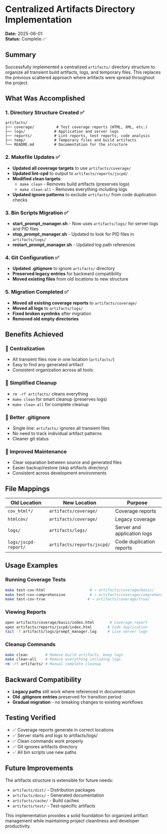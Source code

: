 # Centralized Artifacts Directory Implementation

**Date:** 2025-06-01  
**Status:** Complete ✅

## Summary

Successfully implemented a centralized `artifacts/` directory structure to organize all transient build artifacts, logs, and temporary files. This replaces the previous scattered approach where artifacts were spread throughout the project.

## What Was Accomplished

### 1. Directory Structure Created ✅
```
artifacts/
├── coverage/          # Test coverage reports (HTML, XML, etc.)
├── logs/             # Application and server logs
├── reports/          # Lint reports, test reports, code analysis
├── temp/             # Temporary files and build artifacts
└── README.md         # Documentation for the structure
```

### 2. Makefile Updates ✅
- **Updated all coverage targets** to use `artifacts/coverage/`
- **Updated lint-cpd** to output to `artifacts/reports/jscpd/`
- **Modified clean targets**: 
  - `make clean` - Removes build artifacts (preserves logs)
  - `make clean-all` - Removes everything including logs
- **Updated ignore patterns** to exclude `artifacts/` from code duplication checks

### 3. Bin Scripts Migration ✅
- **start_prompt_manager.sh** - Now uses `artifacts/logs/` for server logs and PID files
- **stop_prompt_manager.sh** - Updated to look for PID files in `artifacts/logs/`
- **restart_prompt_manager.sh** - Updated log path references

### 4. Git Configuration ✅
- **Updated .gitignore** to ignore `artifacts/` directory
- **Preserved legacy entries** for backward compatibility
- **Moved existing files** from old locations to new structure

### 5. Migration Completed ✅
- **Moved all existing coverage reports** to `artifacts/coverage/`
- **Moved all logs** to `artifacts/logs/`
- **Fixed broken symlinks** after migration
- **Removed old empty directories**

## Benefits Achieved

### 🎯 **Centralization**
- All transient files now in one location (`artifacts/`)
- Easy to find any generated artifact
- Consistent organization across all tools

### 🧹 **Simplified Cleanup**
- `rm -rf artifacts/` cleans everything
- `make clean` for smart cleanup (preserves logs)
- `make clean-all` for complete cleanup

### 📁 **Better .gitignore**
- Single line: `artifacts/` ignores all transient files
- No need to track individual artifact patterns
- Cleaner git status

### 🔧 **Improved Maintenance**
- Clear separation between source and generated files
- Easier backup/restore (skip artifacts directory)
- Consistent across development environments

## File Mappings

| Old Location | New Location | Purpose |
|--------------|-------------|---------|
| `cov_html*/` | `artifacts/coverage/` | Coverage reports |
| `htmlcov/` | `artifacts/coverage/` | Legacy coverage |
| `logs/` | `artifacts/logs/` | Server and application logs |
| `logs/jscpd-report/` | `artifacts/reports/jscpd/` | Code duplication reports |

## Usage Examples

### Running Coverage Tests
```bash
make test-cov-html                    # → artifacts/coverage/basic/
make test-cov-comprehensive           # → artifacts/coverage/comprehensive/ 
make test-cov-true                   # → artifacts/coverage/true/
```

### Viewing Reports
```bash
open artifacts/coverage/basic/index.html       # Coverage report
open artifacts/reports/jscpd/index.html       # Code duplication
tail -f artifacts/logs/prompt_manager.log     # Live server logs
```

### Cleanup Commands
```bash
make clean        # Remove build artifacts, keep logs
make clean-all    # Remove everything including logs
rm -rf artifacts/ # Manual complete cleanup
```

## Backward Compatibility

- **Legacy paths** still work where referenced in documentation
- **Old .gitignore entries** preserved for transition period
- **Gradual migration** - no breaking changes to existing workflows

## Testing Verified

- ✅ Coverage reports generate in correct locations
- ✅ Server starts and logs to artifacts/logs/
- ✅ Clean commands work properly
- ✅ Git ignores artifacts directory
- ✅ All bin scripts use new paths

## Future Improvements

The artifacts structure is extensible for future needs:
- `artifacts/dist/` - Distribution packages
- `artifacts/docs/` - Generated documentation
- `artifacts/cache/` - Build caches
- `artifacts/test/` - Test-specific artifacts

This implementation provides a solid foundation for organized artifact management while maintaining project cleanliness and developer productivity.
